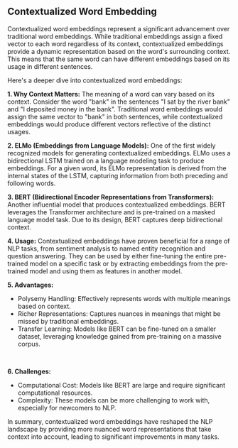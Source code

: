 ## Contextualized Word Embedding

Contextualized word embeddings represent a significant advancement over traditional word embeddings. While traditional embeddings assign a fixed vector to each word regardless of its context, contextualized embeddings provide a dynamic representation based on the word's surrounding context. This means that the same word can have different embeddings based on its usage in different sentences.

Here's a deeper dive into contextualized word embeddings:

**1. Why Context Matters:** The meaning of a word can vary based on its context. Consider the word "bank" in the sentences "I sat by the river bank" and "I deposited money in the bank". Traditional word embeddings would assign the same vector to "bank" in both sentences, while contextualized embeddings would produce different vectors reflective of the distinct usages.

**2. ELMo (Embeddings from Language Models):** One of the first widely recognized models for generating contextualized embeddings. ELMo uses a bidirectional LSTM trained on a language modeling task to produce embeddings. For a given word, its ELMo representation is derived from the internal states of the LSTM, capturing information from both preceding and following words.

**3. BERT (Bidirectional Encoder Representations from Transformers):** Another influential model that produces contextualized embeddings. BERT leverages the Transformer architecture and is pre-trained on a masked language model task. Due to its design, BERT captures deep bidirectional context.

**4. Usage:** Contextualized embeddings have proven beneficial for a range of NLP tasks, from sentiment analysis to named entity recognition and question answering. They can be used by either fine-tuning the entire pre-trained model on a specific task or by extracting embeddings from the pre-trained model and using them as features in another model.

**5. Advantages:**
- Polysemy Handling: Effectively represents words with multiple meanings based on context.
- Richer Representations: Captures nuances in meanings that might be missed by traditional embeddings.
- Transfer Learning: Models like BERT can be fine-tuned on a smaller dataset, leveraging knowledge gained from pre-training on a massive corpus.

<br>

**6. Challenges:**
- Computational Cost: Models like BERT are large and require significant computational resources.
- Complexity: These models can be more challenging to work with, especially for newcomers to NLP.

In summary, contextualized word embeddings have reshaped the NLP landscape by providing more nuanced word representations that take context into account, leading to significant improvements in many tasks.